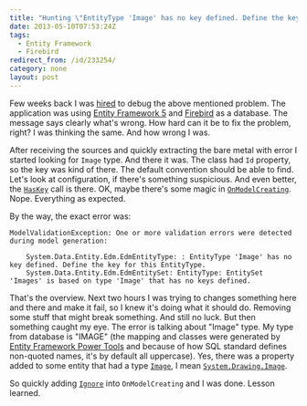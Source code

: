 ```yaml
---
title: "Hunting \"EntityType 'Image' has no key defined. Define the key for this EntityType.\" problem"
date: 2013-05-10T07:53:24Z
tags:
  - Entity Framework
  - Firebird
redirect_from: /id/233254/
category: none
layout: post
---
```

Few weeks back I was [hired][1] to debug the above mentioned problem. The application was using [Entity Framework 5][2] and [Firebird][3] as a database. The message says clearly what's wrong. How hard can it be to fix the problem, right? I was thinking the same. And how wrong I was.

<!-- excerpt -->

After receiving the sources and quickly extracting the bare metal with error I started looking for `Image` type. And there it was. The class had `Id` property, so the key was kind of there. The default convention should be able to find. Let's look at configuration, if there's something suspicious. And even better, the [`HasKey`][4] call is there. OK, maybe there's some magic in [`OnModelCreating`][5]. Nope. Everything as expected.

By the way, the exact error was:
```text
ModelValidationException: One or more validation errors were detected during model generation:

	System.Data.Entity.Edm.EdmEntityType: : EntityType 'Image' has no key defined. Define the key for this EntityType.
	System.Data.Entity.Edm.EdmEntitySet: EntityType: EntitySet 'Images' is based on type 'Image' that has no keys defined.
```

That's the overview. Next two hours I was trying to changes something here and there and make it fail, so I knew it's doing what it should do. Removing some stuff that might break something. And still no luck. But then something caught my eye. The error is talking about "Image" type. My type from database is "IMAGE" (the mapping and classes were generated by [Entity Framework Power Tools][6] and because of how SQL standard defines non-quoted names, it's by default all uppercase). Yes, there was a property added to some entity that had a type [`Image`][7], I mean [`System.Drawing.Image`][8].

So quickly adding [`Ignore`][9] into `OnModelCreating` and I was done. Lesson learned.

[1]: http://www.x2develop.com
[2]: http://msdn.com/ef
[3]: http://www.firebirdsql.org
[4]: http://msdn.microsoft.com/en-us/library/gg671266(v=vs.103).aspx
[5]: http://msdn.microsoft.com/en-us/library/system.data.entity.dbcontext.onmodelcreating(v=vs.103).aspx
[6]: http://visualstudiogallery.msdn.microsoft.com/72a60b14-1581-4b9b-89f2-846072eff19d
[7]: http://msdn.microsoft.com/en-us/library/system.drawing.image.aspx
[8]: http://msdn.microsoft.com/en-us/library/system.drawing.image.aspx
[9]: http://msdn.microsoft.com/en-us/library/gg696314(v=vs.103).aspx